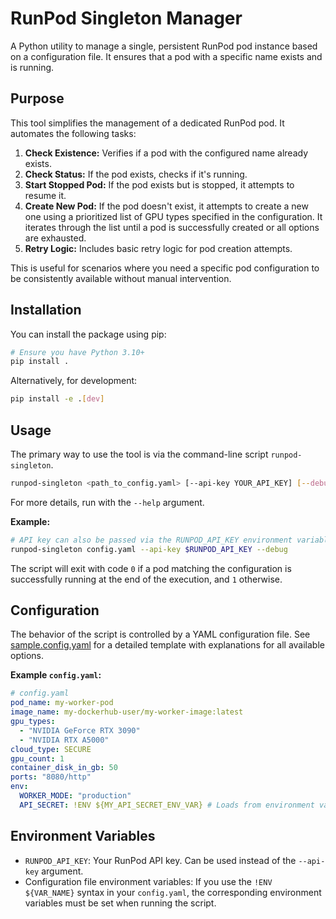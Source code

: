 # RunPod Singleton Manager

A Python utility to manage a single, persistent RunPod pod instance based on a configuration file. It ensures that a pod with a specific name exists and is running.

## Purpose

This tool simplifies the management of a dedicated RunPod pod. It automates the following tasks:

1.  **Check Existence:** Verifies if a pod with the configured name already exists.
2.  **Check Status:** If the pod exists, checks if it's running.
3.  **Start Stopped Pod:** If the pod exists but is stopped, it attempts to resume it.
4.  **Create New Pod:** If the pod doesn't exist, it attempts to create a new one using a prioritized list of GPU types specified in the configuration. It iterates through the list until a pod is successfully created or all options are exhausted.
5.  **Retry Logic:** Includes basic retry logic for pod creation attempts.

This is useful for scenarios where you need a specific pod configuration to be consistently available without manual intervention.

## Installation

You can install the package using pip:

```bash
# Ensure you have Python 3.10+
pip install .
```

Alternatively, for development:

```bash
pip install -e .[dev]
```

## Usage

The primary way to use the tool is via the command-line script `runpod-singleton`.

```bash
runpod-singleton <path_to_config.yaml> [--api-key YOUR_API_KEY] [--debug]
```

For more details, run with the `--help` argument.


**Example:**

```bash
# API key can also be passed via the RUNPOD_API_KEY environment variable.
runpod-singleton config.yaml --api-key $RUNPOD_API_KEY --debug
```

The script will exit with code `0` if a pod matching the configuration is successfully running at the end of the execution, and `1` otherwise.

## Configuration

The behavior of the script is controlled by a YAML configuration file. See [sample.config.yaml](sample.config.yaml) for a detailed template with explanations for all available options.

**Example `config.yaml`:**

```yaml
# config.yaml
pod_name: my-worker-pod
image_name: my-dockerhub-user/my-worker-image:latest
gpu_types:
  - "NVIDIA GeForce RTX 3090"
  - "NVIDIA RTX A5000"
cloud_type: SECURE
gpu_count: 1
container_disk_in_gb: 50
ports: "8080/http"
env:
  WORKER_MODE: "production"
  API_SECRET: !ENV ${MY_API_SECRET_ENV_VAR} # Loads from environment variable
```

## Environment Variables

*   `RUNPOD_API_KEY`: Your RunPod API key. Can be used instead of the `--api-key` argument.
*   Configuration file environment variables: If you use the `!ENV ${VAR_NAME}` syntax in your `config.yaml`, the corresponding environment variables must be set when running the script.
